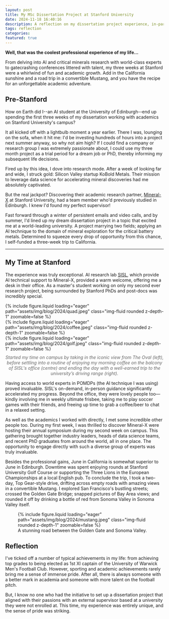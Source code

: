 ```yaml
---
layout: post
title: My MSc Dissertation Project at Stanford University
date: 2024-11-18 16:40:16
description: A reflection on my dissertation project experience, in-particular my three week trip to California.
tags: reflection
categories: 
featured: true
---
```


**Well, that was the coolest professional experience of my life...**


From delving into AI and critical minerals research with world-class experts to gatecrashing conferences littered with talent, my three weeks at Stanford were a whirlwind of fun and academic growth. Add in the California sunshine and a road trip in a convertible Mustang, and you have the recipe for an unforgettable academic adventure.


## Pre-Stanford

How on Earth did I--an AI student at the University of Edinburgh--end up spending the first three weeks of my dissertation working with academics on Stanford University's campus?

It all kicked off with a lightbulb moment a year earlier. There I was, lounging on the sofa, when it hit me: I'd be investing hundreds of hours into a project next summer anyway, so why not aim high? If I could find a company or research group I was extremely passionate about, I could use my three month project as a trial period for a dream job or PhD, thereby informing my subsequent life decisions.

Fired up by this idea, I dove into research mode. After a week of looking far and wide, I struck gold: Silicon Valley startup KoBold Metals. Their mission to leverage data science for accelerating mineral discoveries had me absolutely captivated.

But the real jackpot? Discovering their academic research partner, [Mineral-X](https://mineralx.stanford.edu/) at Stanford University, had a team member who'd previously studied in Edinburgh. I knew I'd found my perfect supervisor!

Fast forward through a winter of persistent emails and video calls, and by summer, I'd lined up my dream dissertation project in a topic that excited me at a world-leading university. A project marrying two fields; applying an AI technique to the domain of mineral exploration for the critical battery metals. Determined to squeeze every drop of opportunity from this chance, I self-funded a three-week trip to California.

<hr class="dots">

## My Time at Stanford

The experience was truly exceptional. AI research lab [SISL](https://sisl.stanford.edu/), which provide AI technical support to Mineral-X, provided a warm welcome, offering me a desk in their office. As a master's student working on only my second ever research project, being surrounded by Stanford PhDs and post-docs was incredibly special.

<div class="row mt-3">
    <div class="col-sm mt-3 mt-md-0">
        {% include figure.liquid loading="eager" path="assets/img/blog/2024/quad.jpeg" class="img-fluid rounded z-depth-1" zoomable=false %}
    </div>
    <div class="col-sm mt-3 mt-md-0">
        {% include figure.liquid loading="eager" path="assets/img/blog/2024/coffee.jpeg" class="img-fluid rounded z-depth-1" zoomable=false %}
    </div>
    <div class="col-sm mt-3 mt-md-0">
        {% include figure.liquid loading="eager" path="assets/img/blog/2024/golf.jpeg" class="img-fluid rounded z-depth-1" zoomable=false %}
    </div>
</div>
<p style="width: 100%; margin-top: 10px; font-style: italic; color: #666; text-align: center;">Started my time on campus by taking in the iconic view from The Oval (left), before settling into a routine of enjoying my morning coffee on the balcony of SISL's office (centre) and ending the day with a well-earned trip to the university’s driving range (right).</p>

Having access to world experts in POMDPs (the AI technique I was using) proved invaluable. SISL's on-demand, in-person guidance significantly accelerated my progress. Beyond the office, they were lovely people too—kindly involving me in weekly ultimate frisbee, taking me to play soccer games with their friends, and freeing up time to grab a coffee/beer to chat in a relaxed setting.

As well as the academics I worked with directly, I met some incredible other people too. During my first week, I was thrilled to discover Mineral-X were hosting their annual symposium during my second week on campus. This gathering brought together industry leaders, heads of data science teams, and recent PhD graduates from around the world, all in one place. The opportunity to engage directly with such a diverse group of experts was truly invaluable.

Besides the professional gains, June in California is somewhat superior to June in Edinburgh. Downtime was spent enjoying rounds at Stanford University Golf Course or supporting the Three Lions in the European Championships at a local English pub. To conclude the trip, I took a two-day, Top Gear-style drive, drifting across empty roads with amazing views in a convertible Mustang. I explored San Francisco's bustling streets; crossed the Golden Gate Bridge; snapped pictures of Bay Area views; and rounded it off by drinking a bottle of red from Sonoma Valley in Sonoma Valley itself.

<figure class="post-figure">
    {% include figure.liquid loading="eager" path="assets/img/blog/2024/mustang.jpeg" class="img-fluid rounded z-depth-1" zoomable=false %}
    <figcaption>A stunning road between the Golden Gate and Sonoma Valley.</figcaption>
</figure>

## Reflection

I've ticked off a number of typical achievements in my life: from achieving top grades to being elected as 1st XI captain of the University of Warwick Men's Football Club. However, sporting and academic achievements rarely bring me a sense of immense pride. After all, there is always someone with a better mark in academia and someone with more talent on the football pitch.

But, I know no one who had the initiative to set up a dissertation project that aligned with their passions with an external supervisor based at a university they were not enrolled at. This time, my experience was entirely unique, and the sense of pride was striking.